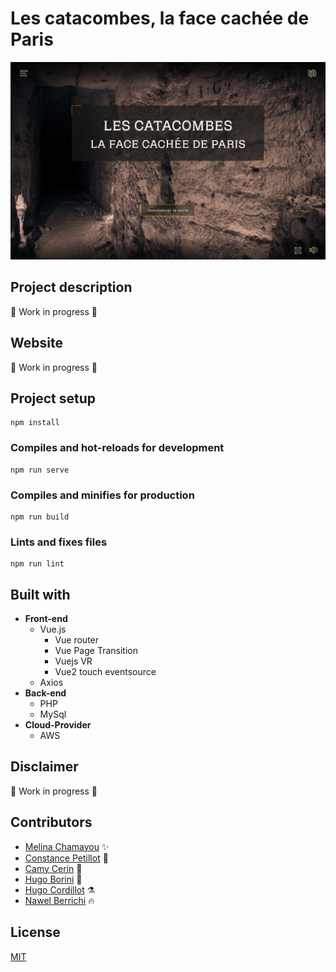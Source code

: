 # Les catacombes, la face cachée de Paris


<img src="screenshot.png">

## Project description

:construction: Work in progress :construction:

## Website

:construction: Work in progress :construction:


## Project setup
```
npm install
```

### Compiles and hot-reloads for development
```
npm run serve
```

### Compiles and minifies for production
```
npm run build
```

### Lints and fixes files
```
npm run lint
```

## Built with 
* **Front-end**
  * Vue.js
    * Vue router
    * Vue Page Transition
    * Vuejs VR
    * Vue2 touch eventsource
  * Axios
* **Back-end**
  * PHP
  * MySql
* **Cloud-Provider**
  * AWS

## Disclaimer

:construction: Work in progress :construction:

## Contributors

 - [Melina Chamayou](https://github.com/Klochette) :sparkles:
 - [Constance Petillot](https://github.com/cpetillot) :pencil:
 - [Camy Cerin](https://github.com/CamyCerin) :art:
 - [Hugo Borini](https://github.com/hugoborini) :penguin:
 - [Hugo Cordillot](https://github.com/Hgo0123) :alembic:
 - [Nawel Berrichi](https://github.com/berrichinawel) :fire:

 ## License

[MIT](https://choosealicense.com/licenses/mit/)